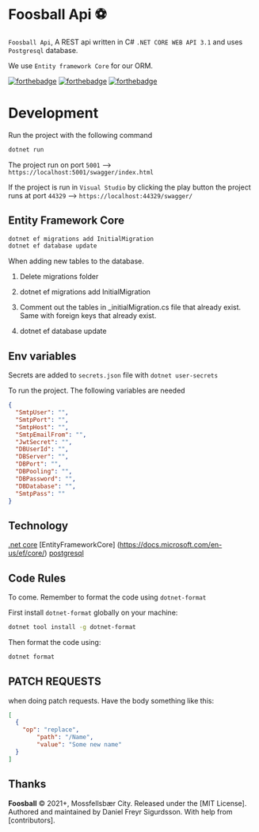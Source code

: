 # Foosball Api ⚽

`Foosball Api`, A REST api written in C# `.NET CORE WEB API 3.1` and uses `Postgresql` database.  

We use `Entity framework Core` for our ORM.

[![forthebadge](http://forthebadge.com/images/badges/built-with-love.svg)](http://forthebadge.com) [![forthebadge](https://forthebadge.com/images/badges/made-with-c-sharp.svg)](http://forthebadge.com) [![forthebadge](http://forthebadge.com/images/badges/makes-people-smile.svg)](http://forthebadge.com)
</div>

# Development

Run the project with the following command
```sh
dotnet run
```

The project run on port `5001` -->  `https://localhost:5001/swagger/index.html`  

If the project is run in `Visual Studio` by clicking the play button the project runs at port `44329` --> `https://localhost:44329/swagger/`

## Entity Framework Core

```sh
dotnet ef migrations add InitialMigration
dotnet ef database update
```

When adding new tables to the database.


1. Delete migrations folder

2. dotnet ef migrations add InitialMigration

3. Comment out the tables in _initialMigration.cs file that already exist. Same with foreign keys that already exist.

4. dotnet ef database update

## Env variables

Secrets are added to `secrets.json` file with `dotnet user-secrets`

To run the project. The following variables are needed

```json
{
  "SmtpUser": "",
  "SmtpPort": "",
  "SmtpHost": "",
  "SmtpEmailFrom": "",
  "JwtSecret": "",
  "DBUserId": "",
  "DBServer": "",
  "DBPort": "",
  "DBPooling": "",
  "DBPassword": "",
  "DBDatabase": "",
  "SmtpPass": ""
}
```

## Technology

[.net core](https://docs.microsoft.com/en-us/aspnet/core/?view=aspnetcore-5.0)
[EntityFrameworkCore] (https://docs.microsoft.com/en-us/ef/core/)
[postgresql](https://www.postgresql.org/)

## Code Rules

To come.
Remember to format the code using  `dotnet-format`

First install `dotnet-format` globally on your machine:

```sh
dotnet tool install -g dotnet-format
```

Then format the code using: 

```sh
dotnet format
```

## PATCH REQUESTS

when doing patch requests. Have the body something like this:

```json
[
  {
    "op": "replace",
		"path": "/Name",
		"value": "Some new name"
  }
]
```

## Thanks

**Foosball** © 2021+, Mossfellsbær City. Released under the [MIT License].<br>
Authored and maintained by Daniel Freyr Sigurdsson. With help from [contributors].

<!-- > [ricostacruz.com](http://ricostacruz.com) &nbsp;&middot;&nbsp;
> GitHub [@rstacruz](https://github.com/rstacruz) &nbsp;&middot;&nbsp;
> Twitter [@rstacruz](https://twitter.com/rstacruz)

[mit license]: https://mit-license.org/
[contributors]: https://github.com/rstacruz/hicat/contributors
[highlight.js]: https://highlightjs.org -->